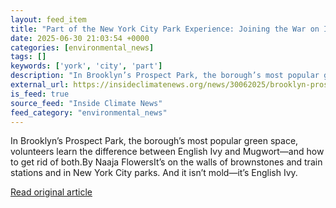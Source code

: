 ```yaml
---
layout: feed_item
title: "Part of the New York City Park Experience: Joining the War on Invasives"
date: 2025-06-30 21:03:54 +0000
categories: [environmental_news]
tags: []
keywords: ['york', 'city', 'part']
description: "In Brooklyn’s Prospect Park, the borough’s most popular green space, volunteers learn the difference between English Ivy and Mugwort—and how to get rid of both"
external_url: https://insideclimatenews.org/news/30062025/brooklyn-prospect-park-alliance-invasive-species/
is_feed: true
source_feed: "Inside Climate News"
feed_category: "environmental_news"
---
```


In Brooklyn’s Prospect Park, the borough’s most popular green space, volunteers learn the difference between English Ivy and Mugwort—and how to get rid of both.By Naaja FlowersIt’s on the walls of brownstones and train stations and in New York City parks. And it isn’t mold—it’s English Ivy.&nbsp;

[Read original article](https://insideclimatenews.org/news/30062025/brooklyn-prospect-park-alliance-invasive-species/)
